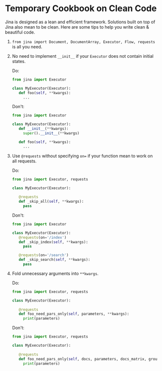 # Temporary Cookbook on Clean Code

Jina is designed as a lean and efficient framework. Solutions built on top of Jina also mean to be clean. Here are some
tips to help you write clean & beautiful code.

<!-- START doctoc generated TOC please keep comment here to allow auto update -->
<!-- DON'T EDIT THIS SECTION, INSTEAD RE-RUN doctoc TO UPDATE -->



<!-- END doctoc generated TOC please keep comment here to allow auto update -->

1. `from jina import Document, DocumentArray, Executor, Flow, requests` is all you need.

1. No need to implement `__init__` if your `Executor` does not contain initial states.
   
   Do:
   ```python
   from jina import Executor
   
   class MyExecutor(Executor):
      def foo(self, **kwargs):
        ...
   ```
   Don't:
   ```python
   from jina import Executor
   
   class MyExecutor(Executor):
      def __init__(**kwargs):
        super().__init__(**kwargs)
   
      def foo(self, **kwargs):
        ...
   ```

1. Use `@requests` without specifying `on=` if your function mean to work on all requests.

   Do:
   ```python
   from jina import Executor, requests
   
   class MyExecutor(Executor):
      
      @requests
      def _skip_all(self, **kwargs):
        pass
   ```
   Don't:
   ```python
   from jina import Executor
   
   class MyExecutor(Executor):
      @requests(on='/index')
      def _skip_index(self, **kwargs):
        pass
   
      @requests(on='/search')
      def _skip_search(self, **kwargs):
        pass
   ```

1. Fold unnecessary arguments into `**kwargs`.

   Do:
   ```python
   from jina import Executor, requests
   
   class MyExecutor(Executor):
      
      @requests
      def foo_need_pars_only(self, parameters, **kwargs):
        print(parameters)
   ```
   Don't:
   ```python
   from jina import Executor, requests
   
   class MyExecutor(Executor):
      
      @requests
      def foo_need_pars_only(self, docs, parameters, docs_matrix, groundtruths_matrix, **kwargs):
        print(parameters)
   ```